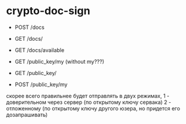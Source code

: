 # crypto-doc-sign

- POST /docs
- GET /docs/<doc-id>
- GET /docs/available

- GET /public_key/my (without my???)
- GET /public_key/<user-id>
- POST /public_key/my

скорее всего правильнее будет отправлять в двух режимах, 
1 - доверительном через сервер (по открытому ключу сервака)
2 - отложенному (по открытому ключу другого юзера, но придется его дозапрашивать)